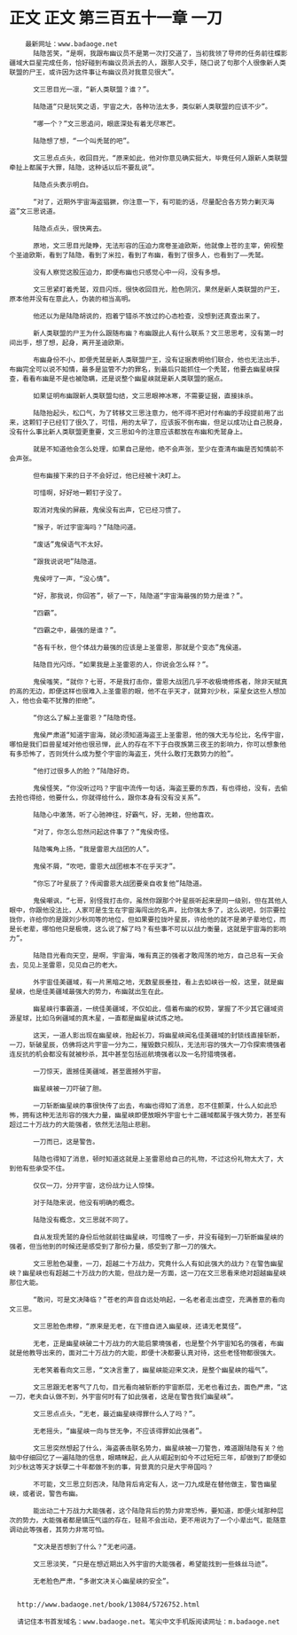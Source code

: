 # 正文 正文 第三百五十一章 一刀
        最新网址：www.badaoge.net
          陆隐苦笑，“是啊，我跟布幽议员不是第一次打交道了，当初我领了导师的任务前往蝶影疆域大巨星完成任务，恰好碰到布幽议员派去的人，跟那人交手，随口说了句那个人很像新人类联盟的尸王，或许因为这件事让布幽议员对我意见很大”。
      
          文三思目光一凛，“新人类联盟？谁？”。
      
          陆隐道“只是玩笑之语，宇宙之大，各种功法太多，类似新人类联盟的应该不少”。
      
          “哪一个？”文三思追问，眼底深处有着无尽寒芒。
      
          陆隐想了想，“一个叫秃鹫的吧”。
      
          文三思点点头，收回目光，“原来如此，他对你意见确实挺大，毕竟任何人跟新人类联盟牵扯上都属于大罪，陆隐，这种话以后不要乱说”。
      
          陆隐点头表示明白。
      
          “对了，近期外宇宙海盗猖獗，你注意一下，有可能的话，尽量配合各方势力剿灭海盗”文三思说道。
      
          陆隐点点头，很快离去。
      
          原地，文三思目光陡睁，无法形容的压迫力席卷圣迪欧斯，他就像上苍的主宰，俯视整个圣迪欧斯，看到了陆隐，看到了米拉，看到了布幽，看到了很多人，也看到了——秃鹫。
      
          没有人察觉这股压迫力，即便布幽也只感觉心中一闷，没有多想。
      
          文三思紧盯着秃鹫，双目闪烁，很快收回目光，脸色阴沉，果然是新人类联盟的尸王，原本他并没有在意此人，伪装的相当高明。
      
          他还以为是陆隐胡说的，抱着宁错杀不放过的心态检查，没想到还真查出来了。
      
          新人类联盟的尸王为什么跟随布幽？布幽跟此人有什么联系？文三思思考，没有第一时间出手，想了想，起身，离开圣迪欧斯。
      
          布幽身份不小，即便秃鹫是新人类联盟尸王，没有证据表明他们联合，他也无法出手，布幽完全可以说不知情，最多是监管不力的罪名，到最后只能抓住一个秃鹫，他要去幽星峡探查，看看布幽是不是也被隐瞒，还是说整个幽星峡就是新人类联盟的据点。
      
          如果证明布幽跟新人类联盟勾结，文三思眼神冰寒，不需要证据，直接抹杀。
      
          陆隐抬起头，松口气，为了转移文三思注意力，他不得不把对付布幽的手段提前用了出来，这颗钉子已经钉了很久了，可惜，用的太早了，应该扳不倒布幽，但足以成功让自己脱身，没有什么事比新人类联盟更重要，文三思如今的注意应该都放在布幽和秃鹫身上。
      
          就是不知道他会怎么处理，如果自己是他，绝不会声张，至少在查清布幽是否知情前不会声张。
      
          但布幽接下来的日子不会好过，他已经被十决盯上。
      
          可惜啊，好好地一颗钉子没了。
      
          取消对鬼侯的屏蔽，鬼侯没有出声，它已经习惯了。
      
          “猴子，听过宇宙海吗？”陆隐问道。
      
          “废话”鬼侯语气不太好。
      
          “跟我说说吧”陆隐道。
      
          鬼侯哼了一声，“没心情”。
      
          “好，那我说，你回答”，顿了一下，陆隐道“宇宙海最强的势力是谁？”。
      
          “四霸”。
      
          “四霸之中，最强的是谁？”。
      
          “各有千秋，但个体战力最强的应该是上圣雷恩，那就是个变态”鬼侯道。
      
          陆隐目光闪烁，“如果我是上圣雷恩的人，你说会怎么样？”。
      
          鬼侯嗤笑，“就你？七哥，不是我打击你，雷恩大战团几乎不收极境修炼者，除非天赋真的高的无边，即便这样也很难入上圣雷恩的眼，他不在乎天才，就算刘少秋，采星女这些人想加入，他也会毫不犹豫的拒绝”。
      
          “你这么了解上圣雷恩？”陆隐奇怪。
      
          鬼侯严肃道“知道宇宙海，就必须知道海盗王上圣雷恩，他的强大无与伦比，名传宇宙，哪怕是我们巨兽星域对他也很忌惮，此人的存在不下于白夜族第三夜王的影响力，你可以想象他有多恐怖了，否则凭什么成为整个宇宙的海盗王，凭什么敢打无数势力的脸”。
      
          “他打过很多人的脸？”陆隐好奇。
      
          鬼侯怪笑，“你没听过吗？宇宙中流传一句话，海盗王要的东西，有也得给，没有，去偷去抢也得给，他要什么，你就得给什么，跟你本身有没有没关系”。
      
          陆隐心中激荡，听了心驰神往，好霸气，好，无赖，但他喜欢。
      
          “对了，你怎么忽然问起这件事了？”鬼侯奇怪。
      
          陆隐嘴角上扬，“我是雷恩大战团的人”。
      
          鬼侯不屑，“吹吧，雷恩大战团根本不在乎天才”。
      
          “你忘了叶星辰了？传闻雷恩大战团要亲自收复他”陆隐道。
      
          鬼侯嘲讽，“七哥，别怪我打击你，虽然你跟那个叶星辰听起来是同一级别，但在其他人眼中，你跟他没法比，人家可是生生在宇宙海闯出的名声，比你强太多了，这么说吧，剑宗要拉拢你，许给你的是跟刘少秋同等的地位，但如果要拉拢叶星辰，许给他的就不是弟子辈地位，而是长老辈，哪怕他只是极境，这么说了解了吗？有些事不可以以战力衡量，这就是宇宙海的影响力”。
      
          陆隐目光看向天空，是啊，宇宙海，唯有真正的强者才敢闯荡的地方，自己总有一天会去，见见上圣雷恩，见见自己的老大。
      
          外宇宙佳美疆域，有一片黑暗之地，无数星辰垂挂，看上去如峡谷一般，这里，就是幽星峡，也是佳美疆域最强大的势力，布幽就出生在此。
      
          幽星峡行事霸道，一统佳美疆域，不仅如此，借着布幽的权势，掌握了不少其它疆域资源星球，比如乌俐疆域的真木星，一直都是幽星峡试炼之地。
      
          这天，一道人影出现在幽星峡，抬起长刀，将幽星峡闻名佳美疆域的封锁线直接斩断，一刀，斩破星辰，仿佛将这片宇宙一分为二，摧毁数只舰队，无法形容的强大一刀令探索境强者连反抗的机会都没有就被秒杀，其中甚至包括巡航境强者以及一名狩猎境强者。
      
          一刀惊天，震撼佳美疆域，甚至震撼外宇宙。
      
          幽星峡被一刀吓破了胆。
      
          一刀斩断幽星峡的事很快传了出去，布幽也得知了消息，忍不住颤栗，什么人如此恐怖，拥有这种无法形容的强大力量，幽星峡即便放眼外宇宙七十二疆域都属于强大势力，甚至有超过二十万战力的大能强者，依然无法阻止悲剧。
      
          一刀而已，这是警告。
      
          陆隐也得知了消息，顿时知道这就是上圣雷恩给自己的礼物，不过这份礼物太大了，大到他有些承受不住。
      
          仅仅一刀，分开宇宙，这份战力让人惊悚。
      
          对于陆隐来说，他没有明确的概念。
      
          陆隐没有概念，文三思就不同了。
      
          自从发现秃鹫的身份后他就前往幽星峡，可惜晚了一步，并没有碰到一刀斩断幽星峡的强者，但当他到的时候还是感受到了那份力量，感受到了那一刀的强大。
      
          文三思脸色凝重，一刀，超越二十万战力，究竟什么人有如此强大的战力？在警告幽星峡？幽星峡也有超越二十万战力的大能，但战力是一方面，这一刀在文三思看来绝对超越幽星峡那位大能。
      
          “敢问，可是文决降临？”苍老的声音自远处响起，一名老者走出虚空，充满善意的看向文三思。
      
          文三思脸色肃穆，“原来是无老，在下擅自进入幽星峡，还请无老莫怪”。
      
          无老，正是幽星峡破二十万战力的大能启蒙境强者，也是整个外宇宙知名的强者，布幽就是他教导出来的，面对二十万战力的大能，即便十决都要认真对待，这些老怪物都很强大。
      
          无老笑着看向文三思，“文决言重了，幽星峡能迎来文决，是整个幽星峡的福气”。
      
          文三思跟无老客气了几句，目光看向被斩断的宇宙断层，无老也看过去，面色严肃，“这一刀，老夫自认做不到，外宇宙何时有了如此强者，这是在警告我们幽星峡”。
      
          文三思点点头，“无老，最近幽星峡得罪什么人了吗？”。
      
          无老摇头，“幽星峡一向与世无争，不应该得罪如此强者”。
      
          文三思突然想起了什么，海盗袭击联名势力，幽星峡被一刀警告，难道跟陆隐有关？他脑中仔细回忆了一遍陆隐的信息，眼睛眯起，此人从崛起到如今不过短短三年，却做到了即便如刘少秋这等天才妖孽二十年都做不到的事，背景真的只是大宇帝国吗？
      
          不可能，文三思立刻否决，陆隐背后肯定有人，这一刀九成是在替他做主，警告幽星峡，或者说，警告布幽。
      
          能出动二十万战力大能强者，这个陆隐背后的势力非常恐怖，要知道，即便火域那种层次的势力，大能强者都是镇压气运的存在，轻易不会出动，更不用说为了一个小辈出气，能随意调动此等强者，其势力非常可怕。
      
          “文决是否想到了什么？”无老问道。
      
          文三思淡笑，“只是在想近期出入外宇宙的大能强者，希望能找到一些蛛丝马迹”。
      
          无老脸色严肃，“多谢文决关心幽星峡的安全”。
      
      
      http://www.badaoge.net/book/13084/5726752.html
      
      请记住本书首发域名：www.badaoge.net。笔尖中文手机版阅读网址：m.badaoge.net